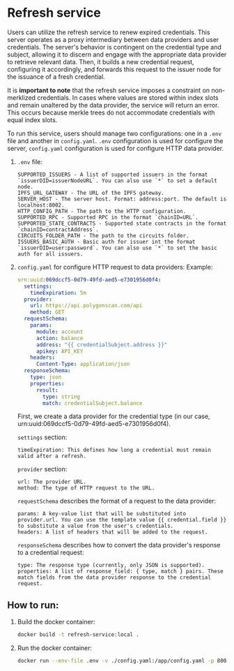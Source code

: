 # Refresh service
Users can utilize the refresh service to renew expired credentials. This server operates as a proxy intermediary between data providers and user credentials. The server's behavior is contingent on the credential type and subject, allowing it to discern and engage with the appropriate data provider to retrieve relevant data. Then, it builds a new credential request, configuring it accordingly, and forwards this request to the issuer node for the issuance of a fresh credential.

It is **important to note** that the refresh service imposes a constraint on non-merklized credentials. In cases where values are stored within index slots and remain unaltered by the data provider, the service will return an error. This occurs because merkle trees do not accommodate credentials with equal index slots.

To run this service, users should manage two configurations: one in a `.env` file and another in `config.yaml`. `.env` configuration is used for configure the server, `config.yaml` configuration is used for configure HTTP data provider.
1. `.env` file:
    ```
    SUPPORTED_ISSUERS - A list of supported issuers in the format `issuerDID=issuerNodeURL`. You can also use `*` to set a default node.
    IPFS_URL_GATEWAY - The URL of the IPFS gateway.
    SERVER_HOST - The server host. Format: address:port. The default is localhost:8002.
    HTTP_CONFIG_PATH - The path to the HTTP configuration.
    SUPPORTED_RPC - Supported RPC in the format `chainID=URL`.
    SUPPORTED_STATE_CONTRACTS - Supported state contracts in the format `chainID=contractAddress`.
    CIRCUITS_FOLDER_PATH - The path to the circuits folder.
    ISSUERS_BASIC_AUTH - Basic auth for issuer int the format `issuerDID=user:password`. You can also use `*` to set the basic auth for all issuers.
    ```
2. `config.yaml` for configure HTTP request to data providers:
Example:
    ```yml
    urn:uuid:069dccf5-0d79-49fd-aed5-e7301956d0f4:
      settings:
        timeExpiration: 5m
      provider:
        url: https://api.polygonscan.com/api
        method: GET
      requestSchema:
        params:
          module: account
          action: balance
          address: "{{ credentialSubject.address }}"
          apikey: API_KEY
        headers:
          Content-Type: application/json
      responseSchema:
        type: json
        properties:
          result:
            type: string
            match: credentialSubject.balance
    ```
    First, we create a data provider for the credential type (in our case, urn:uuid:069dccf5-0d79-49fd-aed5-e7301956d0f4).

    `settings` section:
    ```
    timeExpiration: This defines how long a credential must remain valid after a refresh.
    ```

    `provider` section:
    ```
    url: The provider URL.
    method: The type of HTTP request to the URL.
    ```

    `requestSchema` describes the format of a request to the data provider:
    ```
    params: A key-value list that will be substituted into provider.url. You can use the template value {{ credential.field }} to substitute a value from the user's credentials.
    headers: A list of headers that will be added to the request.
    ```

    `responseSchema` describes how to convert the data provider's response to a credential request:
    ```
    type: The response type (currently, only JSON is supported).
    properties: A list of response_field: { type, match } pairs. These match fields from the data provider response to the credential request.
    ```

## How to run:
1. Build the docker container:
    ```bash
    docker build -t refresh-service:local .
    ```
2. Run the docker container:
    ```bash
    docker run --env-file .env -v ./config.yaml:/app/config.yaml -p 8002:8002 refresh-service:local
    ```
